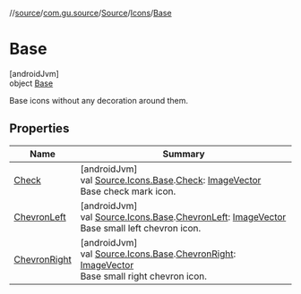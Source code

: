 //[source](../../../../../index.md)/[com.gu.source](../../../index.md)/[Source](../../index.md)/[Icons](../index.md)/[Base](index.md)

# Base

[androidJvm]\
object [Base](index.md)

Base icons without any decoration around them.

## Properties

| Name | Summary |
|---|---|
| [Check](../../../../com.gu.source.icons/-check.md) | [androidJvm]<br>val [Source.Icons.Base](index.md).[Check](../../../../com.gu.source.icons/-check.md): [ImageVector](https://developer.android.com/reference/kotlin/androidx/compose/ui/graphics/vector/ImageVector.html)<br>Base check mark icon. |
| [ChevronLeft](../../../../com.gu.source.icons/-chevron-left.md) | [androidJvm]<br>val [Source.Icons.Base](index.md).[ChevronLeft](../../../../com.gu.source.icons/-chevron-left.md): [ImageVector](https://developer.android.com/reference/kotlin/androidx/compose/ui/graphics/vector/ImageVector.html)<br>Base small left chevron icon. |
| [ChevronRight](../../../../com.gu.source.icons/-chevron-right.md) | [androidJvm]<br>val [Source.Icons.Base](index.md).[ChevronRight](../../../../com.gu.source.icons/-chevron-right.md): [ImageVector](https://developer.android.com/reference/kotlin/androidx/compose/ui/graphics/vector/ImageVector.html)<br>Base small right chevron icon. |
